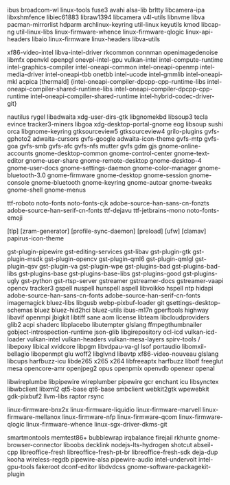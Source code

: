 ibus broadcom-wl linux-tools fuse3 avahi alsa-lib brltty libcamera-ipa libxshmfence libiec61883 libraw1394 libcamera v4l-utils  libnvme libva pacman-mirrorlist hdparm archlinux-keyring util-linux keyutils kmod libcap-ng util-linux-libs linux-firmware-whence linux-firmware-qlogic linux-api-headers libaio linux-firmware linux-headers libva-utils 

xf86-video-intel libva-intel-driver rkcommon connman openimagedenoise libmfx openvkl openpgl onevpl-intel-gpu vulkan-intel intel-compute-runtime intel-graphics-compiler intel-oneapi-common intel-oneapi-openmp intel-media-driver intel-oneapi-tbb onetbb intel-ucode intel-gmmlib intel-oneapi-mkl acpica [thermald]
{intel-oneapi-compiler-dpcpp-cpp-runtime-libs intel-oneapi-compiler-shared-runtime-libs intel-oneapi-compiler-dpcpp-cpp-runtime intel-oneapi-compiler-shared-runtime intel-hybrid-codec-driver-git}

nautilus rygel libadwaita xdg-user-dirs-gtk libgnomekbd libsoup3 tecla evince tracker3-miners libgoa xdg-desktop-portal-gnome eog libsoup sushi orca libgnome-keyring gtksourceview5 gtksourceview4 grilo-plugins 
gvfs-gphoto2 adwaita-cursors gvfs-google adwaita-icon-theme gvfs-mtp gvfs-goa gvfs-smb gvfs-afc gvfs-nfs 
mutter gvfs gdm gjs gnome-online-accounts gnome-desktop-common gnome-control-center gnome-text-editor gnome-user-share gnome-remote-desktop gnome-desktop-4 gnome-user-docs gnome-settings-daemon gnome-color-manager gnome-bluetooth-3.0 gnome-firmware gnome-desktop gnome-session gnome-console  gnome-bluetooth gnome-keyring gnome-autoar gnome-tweaks gnome-shell gnome-menus

ttf-roboto noto-fonts noto-fonts-cjk adobe-source-han-sans-cn-fonzts adobe-source-han-serif-cn-fonts ttf-dejavu ttf-jetbrains-mono noto-fonts-emoji

[tlp] [zram-generator] [profile-sync-daemon] [preload] [ufw] [clamav] papirus-icon-theme  

gst-plugin-pipewire gst-editing-services gst-libav gst-plugin-gtk gst-plugin-msdk gst-plugin-opencv gst-plugin-qml6 gst-plugin-qmlgl gst-plugin-qsv gst-plugin-va gst-plugin-wpe gst-plugins-bad gst-plugins-bad-libs gst-plugins-base gst-plugins-base-libs gst-plugins-good gst-plugins-ugly gst-python gst-rtsp-server gstreamer gstreamer-docs gstreamer-vaapi opencv tracker3 gspell nuspell hunspell aspell libvoikko hspell ntp hidapi adobe-source-han-sans-cn-fonts adobe-source-han-serif-cn-fonts imagemagick bluez-libs libgusb webp-pixbuf-loader git gsettings-desktop-schemas bluez bluez-hid2hci bluez-utils ibus-m17n gperftools highway libavif openmpi jbigkit libtiff sane aom license libteam libcloudproviders  glib2 acpi shaderc libplacebo libutempter glslang ffmpegthumbnailer gobject-introspection-runtime json-glib  libgirepository ocl-icd vulkan-icd-loader vulkan-intel vulkan-headers vulkan-mesa-layers spirv-tools / libepoxy libical xvidcore libpgm libvdpau-va-gl lsof portaudio libomxil-bellagio libopenmpt glu woff2 libglvnd libavtp xf86-video-nouveau glslang libcups harfbuzz-icu libde265 x265 x264 libfreeaptx harfbuzz libotf freeglut mesa opencore-amr openjpeg2 opus openpmix openvdb openexr openal

  libwireplumbe libpipewire wireplumber pipewire gcr enchant icu libsynctex libwbclient libxml2 qt5-base qt6-base  smbclient webkit2gtk wpewebkit gdk-pixbuf2 llvm-libs raptor rsync

linux-firmware-bnx2x linux-firmware-liquidio linux-firmware-marvell linux-firmware-mellanox linux-firmware-nfp linux-firmware-qcom linux-firmware-qlogic linux-firmware-whence linux-sgx-driver-dkms-git 

smartmontools memtest86+ bubblewrap irqbalance firejail rkhunte gnome-browser-connector liboobs decklink nodejs-lts-hydrogen shotcut abseil-cpp libreoffice-fresh libreoffice-fresh-pt-br libreoffice-fresh-sdk deja-dup kooha wireless-regdb pipewire-alsa pipewire-audio intel-undervolt intel-gpu-tools fakeroot dconf-editor libdvdcss gnome-software-packagekit-plugin
